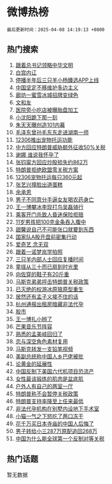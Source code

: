 # 微博热榜

`最后更新时间：2025-04-08 14:19:13 +0800`

## 热门搜索

1. [跟着总书记领略中华文明](https://m.weibo.cn/search?containerid=100103type%3D1%26t%3D10%26q%3D%E8%B7%9F%E7%9D%80%E6%80%BB%E4%B9%A6%E8%AE%B0%E9%A2%86%E7%95%A5%E4%B8%AD%E5%8D%8E%E6%96%87%E6%98%8E&stream_entry_id=51&isnewpage=1&extparam=seat%3D1%26q%3D%25E8%25B7%259F%25E7%259D%2580%25E6%2580%25BB%25E4%25B9%25A6%25E8%25AE%25B0%25E9%25A2%2586%25E7%2595%25A5%25E4%25B8%25AD%25E5%258D%258E%25E6%2596%2587%25E6%2598%258E%26dgr%3D0%26c_type%3D51%26stream_entry_id%3D51%26filter_type%3Drealtimehot%26cate%3D10103%26pos%3D0%26display_time%3D1744093152%26pre_seqid%3D1744093152479033019719)
1. [白宫内讧](https://m.weibo.cn/search?containerid=100103type%3D1%26t%3D10%26q%3D%23%E7%99%BD%E5%AE%AB%E5%86%85%E8%AE%A7%23&stream_entry_id=31&isnewpage=1&extparam=seat%3D1%26band_rank%3D1%26stream_entry_id%3D31%26lcate%3D5001%26realpos%3D1%26filter_type%3Drealtimehot%26dgr%3D0%26c_type%3D31%26pos%3D0%26flag%3D2%26cate%3D5001%26q%3D%2523%25E7%2599%25BD%25E5%25AE%25AB%25E5%2586%2585%25E8%25AE%25A7%2523%26display_time%3D1744093152%26pre_seqid%3D1744093152479033019719)
1. [停播半年后三只羊小杨臻选APP上线](https://m.weibo.cn/search?containerid=100103type%3D1%26t%3D10%26q%3D%23%E5%81%9C%E6%92%AD%E5%8D%8A%E5%B9%B4%E5%90%8E%E4%B8%89%E5%8F%AA%E7%BE%8A%E5%B0%8F%E6%9D%A8%E8%87%BB%E9%80%89APP%E4%B8%8A%E7%BA%BF%23&stream_entry_id=31&isnewpage=1&extparam=seat%3D1%26band_rank%3D2%26stream_entry_id%3D31%26lcate%3D5001%26realpos%3D2%26filter_type%3Drealtimehot%26dgr%3D0%26c_type%3D31%26pos%3D1%26flag%3D1%26cate%3D5001%26q%3D%2523%25E5%2581%259C%25E6%2592%25AD%25E5%258D%258A%25E5%25B9%25B4%25E5%2590%258E%25E4%25B8%2589%25E5%258F%25AA%25E7%25BE%258A%25E5%25B0%258F%25E6%259D%25A8%25E8%2587%25BB%25E9%2580%2589APP%25E4%25B8%258A%25E7%25BA%25BF%2523%26display_time%3D1744093152%26pre_seqid%3D1744093152479033019719)
1. [中国坚定不移维护多边主义](https://m.weibo.cn/search?containerid=100103type%3D1%26t%3D10%26q%3D%23%E4%B8%AD%E5%9B%BD%E5%9D%9A%E5%AE%9A%E4%B8%8D%E7%A7%BB%E7%BB%B4%E6%8A%A4%E5%A4%9A%E8%BE%B9%E4%B8%BB%E4%B9%89%23&stream_entry_id=31&isnewpage=1&extparam=seat%3D1%26band_rank%3D3%26stream_entry_id%3D31%26lcate%3D5001%26realpos%3D3%26filter_type%3Drealtimehot%26dgr%3D0%26c_type%3D31%26pos%3D2%26flag%3D0%26cate%3D5001%26q%3D%2523%25E4%25B8%25AD%25E5%259B%25BD%25E5%259D%259A%25E5%25AE%259A%25E4%25B8%258D%25E7%25A7%25BB%25E7%25BB%25B4%25E6%258A%25A4%25E5%25A4%259A%25E8%25BE%25B9%25E4%25B8%25BB%25E4%25B9%2589%2523%26display_time%3D1744093152%26pre_seqid%3D1744093152479033019719)
1. [廊坊一蜜雪冰城招牌变绿色](https://m.weibo.cn/search?containerid=100103type%3D1%26t%3D10%26q%3D%23%E5%BB%8A%E5%9D%8A%E4%B8%80%E8%9C%9C%E9%9B%AA%E5%86%B0%E5%9F%8E%E6%8B%9B%E7%89%8C%E5%8F%98%E7%BB%BF%E8%89%B2%23&stream_entry_id=31&isnewpage=1&extparam=seat%3D1%26band_rank%3D4%26stream_entry_id%3D31%26lcate%3D5001%26realpos%3D4%26filter_type%3Drealtimehot%26dgr%3D0%26c_type%3D31%26pos%3D3%26flag%3D0%26cate%3D5001%26q%3D%2523%25E5%25BB%258A%25E5%259D%258A%25E4%25B8%2580%25E8%259C%259C%25E9%259B%25AA%25E5%2586%25B0%25E5%259F%258E%25E6%258B%259B%25E7%2589%258C%25E5%258F%2598%25E7%25BB%25BF%25E8%2589%25B2%2523%26display_time%3D1744093152%26pre_seqid%3D1744093152479033019719)
1. [文和友](https://m.weibo.cn/search?containerid=100103type%3D1%26t%3D10%26q%3D%E6%96%87%E5%92%8C%E5%8F%8B&stream_entry_id=31&isnewpage=1&extparam=seat%3D1%26band_rank%3D5%26stream_entry_id%3D31%26lcate%3D5001%26realpos%3D5%26filter_type%3Drealtimehot%26dgr%3D0%26c_type%3D31%26pos%3D4%26flag%3D1%26cate%3D5001%26q%3D%25E6%2596%2587%25E5%2592%258C%25E5%258F%258B%26display_time%3D1744093152%26pre_seqid%3D1744093152479033019719)
1. [医院旁小吃店被曝胎盘加工](https://m.weibo.cn/search?containerid=100103type%3D1%26t%3D10%26q%3D%23%E5%8C%BB%E9%99%A2%E6%97%81%E5%B0%8F%E5%90%83%E5%BA%97%E8%A2%AB%E6%9B%9D%E8%83%8E%E7%9B%98%E5%8A%A0%E5%B7%A5%23&stream_entry_id=31&isnewpage=1&extparam=seat%3D1%26band_rank%3D6%26stream_entry_id%3D31%26lcate%3D5001%26realpos%3D6%26filter_type%3Drealtimehot%26dgr%3D0%26c_type%3D31%26pos%3D5%26flag%3D0%26cate%3D5001%26q%3D%2523%25E5%258C%25BB%25E9%2599%25A2%25E6%2597%2581%25E5%25B0%258F%25E5%2590%2583%25E5%25BA%2597%25E8%25A2%25AB%25E6%259B%259D%25E8%2583%258E%25E7%259B%2598%25E5%258A%25A0%25E5%25B7%25A5%2523%26display_time%3D1744093152%26pre_seqid%3D1744093152479033019719)
1. [小沈阳跪下那一刻](https://m.weibo.cn/search?containerid=100103type%3D1%26t%3D10%26q%3D%E5%B0%8F%E6%B2%88%E9%98%B3%E8%B7%AA%E4%B8%8B%E9%82%A3%E4%B8%80%E5%88%BB&stream_entry_id=31&isnewpage=1&extparam=seat%3D1%26band_rank%3D7%26stream_entry_id%3D31%26lcate%3D5001%26realpos%3D7%26filter_type%3Drealtimehot%26dgr%3D0%26c_type%3D31%26pos%3D6%26flag%3D2%26cate%3D5001%26q%3D%25E5%25B0%258F%25E6%25B2%2588%25E9%2598%25B3%25E8%25B7%25AA%25E4%25B8%258B%25E9%2582%25A3%25E4%25B8%2580%25E5%2588%25BB%26display_time%3D1744093152%26pre_seqid%3D1744093152479033019719)
1. [朱天天曝创造101内幕](https://m.weibo.cn/search?containerid=100103type%3D1%26t%3D10%26q%3D%23%E6%9C%B1%E5%A4%A9%E5%A4%A9%E6%9B%9D%E5%88%9B%E9%80%A0101%E5%86%85%E5%B9%95%23&stream_entry_id=31&isnewpage=1&extparam=seat%3D1%26band_rank%3D8%26stream_entry_id%3D31%26lcate%3D5001%26realpos%3D8%26filter_type%3Drealtimehot%26dgr%3D0%26c_type%3D31%26pos%3D7%26flag%3D2%26cate%3D5001%26q%3D%2523%25E6%259C%25B1%25E5%25A4%25A9%25E5%25A4%25A9%25E6%259B%259D%25E5%2588%259B%25E9%2580%25A0101%25E5%2586%2585%25E5%25B9%2595%2523%26display_time%3D1744093152%26pre_seqid%3D1744093152479033019719)
1. [毛泽东曾孙毛东东走进湖南一师](https://m.weibo.cn/search?containerid=100103type%3D1%26t%3D10%26q%3D%23%E6%AF%9B%E6%B3%BD%E4%B8%9C%E6%9B%BE%E5%AD%99%E6%AF%9B%E4%B8%9C%E4%B8%9C%E8%B5%B0%E8%BF%9B%E6%B9%96%E5%8D%97%E4%B8%80%E5%B8%88%23&stream_entry_id=31&isnewpage=1&extparam=seat%3D1%26band_rank%3D9%26stream_entry_id%3D31%26lcate%3D5001%26realpos%3D9%26filter_type%3Drealtimehot%26dgr%3D0%26c_type%3D31%26pos%3D8%26flag%3D0%26cate%3D5001%26q%3D%2523%25E6%25AF%259B%25E6%25B3%25BD%25E4%25B8%259C%25E6%259B%25BE%25E5%25AD%2599%25E6%25AF%259B%25E4%25B8%259C%25E4%25B8%259C%25E8%25B5%25B0%25E8%25BF%259B%25E6%25B9%2596%25E5%258D%2597%25E4%25B8%2580%25E5%25B8%2588%2523%26display_time%3D1744093152%26pre_seqid%3D1744093152479033019719)
1. [12306推出宠物托运功能](https://m.weibo.cn/search?containerid=100103type%3D1%26t%3D10%26q%3D%2312306%E6%8E%A8%E5%87%BA%E5%AE%A0%E7%89%A9%E6%89%98%E8%BF%90%E5%8A%9F%E8%83%BD%23&stream_entry_id=31&isnewpage=1&extparam=seat%3D1%26band_rank%3D10%26stream_entry_id%3D31%26lcate%3D5001%26realpos%3D10%26filter_type%3Drealtimehot%26dgr%3D0%26c_type%3D31%26pos%3D9%26flag%3D0%26cate%3D5001%26q%3D%252312306%25E6%258E%25A8%25E5%2587%25BA%25E5%25AE%25A0%25E7%2589%25A9%25E6%2589%2598%25E8%25BF%2590%25E5%258A%259F%25E8%2583%25BD%2523%26display_time%3D1744093152%26pre_seqid%3D1744093152479033019719)
1. [中方回应特朗普威胁额外征收50%关税](https://m.weibo.cn/search?containerid=100103type%3D1%26t%3D10%26q%3D%23%E4%B8%AD%E6%96%B9%E5%9B%9E%E5%BA%94%E7%89%B9%E6%9C%97%E6%99%AE%E5%A8%81%E8%83%81%E9%A2%9D%E5%A4%96%E5%BE%81%E6%94%B650%25%E5%85%B3%E7%A8%8E%23&stream_entry_id=31&isnewpage=1&extparam=seat%3D1%26band_rank%3D11%26stream_entry_id%3D31%26lcate%3D5001%26realpos%3D11%26filter_type%3Drealtimehot%26dgr%3D0%26c_type%3D31%26pos%3D10%26flag%3D2%26cate%3D5001%26q%3D%2523%25E4%25B8%25AD%25E6%2596%25B9%25E5%259B%259E%25E5%25BA%2594%25E7%2589%25B9%25E6%259C%2597%25E6%2599%25AE%25E5%25A8%2581%25E8%2583%2581%25E9%25A2%259D%25E5%25A4%2596%25E5%25BE%2581%25E6%2594%25B650%2525%25E5%2585%25B3%25E7%25A8%258E%2523%26display_time%3D1744093152%26pre_seqid%3D1744093152479033019719)
1. [谢娜 谁说我怀孕了](https://m.weibo.cn/search?containerid=100103type%3D1%26t%3D10%26q%3D%E8%B0%A2%E5%A8%9C+%E8%B0%81%E8%AF%B4%E6%88%91%E6%80%80%E5%AD%95%E4%BA%86&stream_entry_id=31&isnewpage=1&extparam=seat%3D1%26band_rank%3D12%26stream_entry_id%3D31%26lcate%3D5001%26realpos%3D12%26filter_type%3Drealtimehot%26dgr%3D0%26c_type%3D31%26pos%3D11%26flag%3D1%26cate%3D5001%26q%3D%25E8%25B0%25A2%25E5%25A8%259C%2520%25E8%25B0%2581%25E8%25AF%25B4%25E6%2588%2591%25E6%2580%2580%25E5%25AD%2595%25E4%25BA%2586%26display_time%3D1744093152%26pre_seqid%3D1744093152479033019719)
1. [张钧甯方回应炒股损失约862万](https://m.weibo.cn/search?containerid=100103type%3D1%26t%3D10%26q%3D%23%E5%BC%A0%E9%92%A7%E7%94%AF%E6%96%B9%E5%9B%9E%E5%BA%94%E7%82%92%E8%82%A1%E6%8D%9F%E5%A4%B1%E7%BA%A6862%E4%B8%87%23&stream_entry_id=31&isnewpage=1&extparam=seat%3D1%26band_rank%3D13%26stream_entry_id%3D31%26lcate%3D5001%26realpos%3D13%26filter_type%3Drealtimehot%26dgr%3D0%26c_type%3D31%26pos%3D12%26flag%3D2%26cate%3D5001%26q%3D%2523%25E5%25BC%25A0%25E9%2592%25A7%25E7%2594%25AF%25E6%2596%25B9%25E5%259B%259E%25E5%25BA%2594%25E7%2582%2592%25E8%2582%25A1%25E6%258D%259F%25E5%25A4%25B1%25E7%25BA%25A6862%25E4%25B8%2587%2523%26display_time%3D1744093152%26pre_seqid%3D1744093152479033019719)
1. [特朗普拒绝欧盟零关税方案](https://m.weibo.cn/search?containerid=100103type%3D1%26t%3D10%26q%3D%23%E7%89%B9%E6%9C%97%E6%99%AE%E6%8B%92%E7%BB%9D%E6%AC%A7%E7%9B%9F%E9%9B%B6%E5%85%B3%E7%A8%8E%E6%96%B9%E6%A1%88%23&stream_entry_id=31&isnewpage=1&extparam=seat%3D1%26band_rank%3D14%26stream_entry_id%3D31%26lcate%3D5001%26realpos%3D14%26filter_type%3Drealtimehot%26dgr%3D0%26c_type%3D31%26pos%3D13%26flag%3D1%26cate%3D5001%26q%3D%2523%25E7%2589%25B9%25E6%259C%2597%25E6%2599%25AE%25E6%258B%2592%25E7%25BB%259D%25E6%25AC%25A7%25E7%259B%259F%25E9%259B%25B6%25E5%2585%25B3%25E7%25A8%258E%25E6%2596%25B9%25E6%25A1%2588%2523%26display_time%3D1744093152%26pre_seqid%3D1744093152479033019719)
1. [12306宠物托运每只360元起](https://m.weibo.cn/search?containerid=100103type%3D1%26t%3D10%26q%3D%2312306%E5%AE%A0%E7%89%A9%E6%89%98%E8%BF%90%E6%AF%8F%E5%8F%AA360%E5%85%83%E8%B5%B7%23&stream_entry_id=31&isnewpage=1&extparam=seat%3D1%26band_rank%3D15%26stream_entry_id%3D31%26lcate%3D5001%26realpos%3D15%26filter_type%3Drealtimehot%26dgr%3D0%26c_type%3D31%26pos%3D14%26flag%3D1%26cate%3D5001%26q%3D%252312306%25E5%25AE%25A0%25E7%2589%25A9%25E6%2589%2598%25E8%25BF%2590%25E6%25AF%258F%25E5%258F%25AA360%25E5%2585%2583%25E8%25B5%25B7%2523%26display_time%3D1744093152%26pre_seqid%3D1744093152479033019719)
1. [张艺兴撞脸出道蛋糕](https://m.weibo.cn/search?containerid=100103type%3D1%26t%3D10%26q%3D%23%E5%BC%A0%E8%89%BA%E5%85%B4%E6%92%9E%E8%84%B8%E5%87%BA%E9%81%93%E8%9B%8B%E7%B3%95%23&stream_entry_id=31&isnewpage=1&extparam=seat%3D1%26band_rank%3D16%26stream_entry_id%3D31%26lcate%3D5001%26realpos%3D16%26filter_type%3Drealtimehot%26dgr%3D0%26c_type%3D31%26pos%3D15%26flag%3D1%26cate%3D5001%26q%3D%2523%25E5%25BC%25A0%25E8%2589%25BA%25E5%2585%25B4%25E6%2592%259E%25E8%2584%25B8%25E5%2587%25BA%25E9%2581%2593%25E8%259B%258B%25E7%25B3%2595%2523%26display_time%3D1744093152%26pre_seqid%3D1744093152479033019719)
1. [余承恩](https://m.weibo.cn/search?containerid=100103type%3D1%26t%3D10%26q%3D%E4%BD%99%E6%89%BF%E6%81%A9&stream_entry_id=31&isnewpage=1&extparam=seat%3D1%26band_rank%3D17%26stream_entry_id%3D31%26lcate%3D5001%26realpos%3D17%26filter_type%3Drealtimehot%26dgr%3D0%26c_type%3D31%26pos%3D16%26flag%3D2%26cate%3D5001%26q%3D%25E4%25BD%2599%25E6%2589%25BF%25E6%2581%25A9%26display_time%3D1744093152%26pre_seqid%3D1744093152479033019719)
1. [男子不同意分手逼女友喝农药身亡](https://m.weibo.cn/search?containerid=100103type%3D1%26t%3D10%26q%3D%23%E7%94%B7%E5%AD%90%E4%B8%8D%E5%90%8C%E6%84%8F%E5%88%86%E6%89%8B%E9%80%BC%E5%A5%B3%E5%8F%8B%E5%96%9D%E5%86%9C%E8%8D%AF%E8%BA%AB%E4%BA%A1%23&stream_entry_id=31&isnewpage=1&extparam=seat%3D1%26band_rank%3D18%26stream_entry_id%3D31%26lcate%3D5001%26realpos%3D18%26filter_type%3Drealtimehot%26dgr%3D0%26c_type%3D31%26pos%3D17%26flag%3D1%26cate%3D5001%26q%3D%2523%25E7%2594%25B7%25E5%25AD%2590%25E4%25B8%258D%25E5%2590%258C%25E6%2584%258F%25E5%2588%2586%25E6%2589%258B%25E9%2580%25BC%25E5%25A5%25B3%25E5%258F%258B%25E5%2596%259D%25E5%2586%259C%25E8%258D%25AF%25E8%25BA%25AB%25E4%25BA%25A1%2523%26display_time%3D1744093152%26pre_seqid%3D1744093152479033019719)
1. [王一博攀冰李现打鸟吴磊骑行](https://m.weibo.cn/search?containerid=100103type%3D1%26t%3D10%26q%3D%23%E7%8E%8B%E4%B8%80%E5%8D%9A%E6%94%80%E5%86%B0%E6%9D%8E%E7%8E%B0%E6%89%93%E9%B8%9F%E5%90%B4%E7%A3%8A%E9%AA%91%E8%A1%8C%23&stream_entry_id=31&isnewpage=1&extparam=seat%3D1%26band_rank%3D19%26stream_entry_id%3D31%26lcate%3D5001%26realpos%3D19%26filter_type%3Drealtimehot%26dgr%3D0%26c_type%3D31%26pos%3D18%26flag%3D0%26cate%3D5001%26q%3D%2523%25E7%258E%258B%25E4%25B8%2580%25E5%258D%259A%25E6%2594%2580%25E5%2586%25B0%25E6%259D%258E%25E7%258E%25B0%25E6%2589%2593%25E9%25B8%259F%25E5%2590%25B4%25E7%25A3%258A%25E9%25AA%2591%25E8%25A1%258C%2523%26display_time%3D1744093152%26pre_seqid%3D1744093152479033019719)
1. [乘客开门杀致人昏迷保险拒赔](https://m.weibo.cn/search?containerid=100103type%3D1%26t%3D10%26q%3D%23%E4%B9%98%E5%AE%A2%E5%BC%80%E9%97%A8%E6%9D%80%E8%87%B4%E4%BA%BA%E6%98%8F%E8%BF%B7%E4%BF%9D%E9%99%A9%E6%8B%92%E8%B5%94%23&stream_entry_id=31&isnewpage=1&extparam=seat%3D1%26band_rank%3D20%26stream_entry_id%3D31%26lcate%3D5001%26realpos%3D20%26filter_type%3Drealtimehot%26dgr%3D0%26c_type%3D31%26pos%3D19%26flag%3D1%26cate%3D5001%26q%3D%2523%25E4%25B9%2598%25E5%25AE%25A2%25E5%25BC%2580%25E9%2597%25A8%25E6%259D%2580%25E8%2587%25B4%25E4%25BA%25BA%25E6%2598%258F%25E8%25BF%25B7%25E4%25BF%259D%25E9%2599%25A9%25E6%258B%2592%25E8%25B5%2594%2523%26display_time%3D1744093152%26pre_seqid%3D1744093152479033019719)
1. [11岁男孩把100克金条吞入腹中](https://m.weibo.cn/search?containerid=100103type%3D1%26t%3D10%26q%3D%2311%E5%B2%81%E7%94%B7%E5%AD%A9%E6%8A%8A100%E5%85%8B%E9%87%91%E6%9D%A1%E5%90%9E%E5%85%A5%E8%85%B9%E4%B8%AD%23&stream_entry_id=31&isnewpage=1&extparam=seat%3D1%26band_rank%3D21%26stream_entry_id%3D31%26lcate%3D5001%26realpos%3D21%26filter_type%3Drealtimehot%26dgr%3D0%26c_type%3D31%26pos%3D20%26flag%3D0%26cate%3D5001%26q%3D%252311%25E5%25B2%2581%25E7%2594%25B7%25E5%25AD%25A9%25E6%258A%258A100%25E5%2585%258B%25E9%2587%2591%25E6%259D%25A1%25E5%2590%259E%25E5%2585%25A5%25E8%2585%25B9%25E4%25B8%25AD%2523%26display_time%3D1744093152%26pre_seqid%3D1744093152479033019719)
1. [甜馨说自己不可能张口就要到东西](https://m.weibo.cn/search?containerid=100103type%3D1%26t%3D10%26q%3D%23%E7%94%9C%E9%A6%A8%E8%AF%B4%E8%87%AA%E5%B7%B1%E4%B8%8D%E5%8F%AF%E8%83%BD%E5%BC%A0%E5%8F%A3%E5%B0%B1%E8%A6%81%E5%88%B0%E4%B8%9C%E8%A5%BF%23&stream_entry_id=31&isnewpage=1&extparam=seat%3D1%26band_rank%3D22%26stream_entry_id%3D31%26lcate%3D5001%26realpos%3D22%26filter_type%3Drealtimehot%26dgr%3D0%26c_type%3D31%26pos%3D21%26flag%3D2%26cate%3D5001%26q%3D%2523%25E7%2594%259C%25E9%25A6%25A8%25E8%25AF%25B4%25E8%2587%25AA%25E5%25B7%25B1%25E4%25B8%258D%25E5%258F%25AF%25E8%2583%25BD%25E5%25BC%25A0%25E5%258F%25A3%25E5%25B0%25B1%25E8%25A6%2581%25E5%2588%25B0%25E4%25B8%259C%25E8%25A5%25BF%2523%26display_time%3D1744093152%26pre_seqid%3D1744093152479033019719)
1. [国家队A股开盘前密集行动](https://m.weibo.cn/search?containerid=100103type%3D1%26t%3D10%26q%3D%23%E5%9B%BD%E5%AE%B6%E9%98%9FA%E8%82%A1%E5%BC%80%E7%9B%98%E5%89%8D%E5%AF%86%E9%9B%86%E8%A1%8C%E5%8A%A8%23&stream_entry_id=31&isnewpage=1&extparam=seat%3D1%26band_rank%3D23%26stream_entry_id%3D31%26lcate%3D5001%26realpos%3D23%26filter_type%3Drealtimehot%26dgr%3D0%26c_type%3D31%26pos%3D22%26flag%3D1%26cate%3D5001%26q%3D%2523%25E5%259B%25BD%25E5%25AE%25B6%25E9%2598%259FA%25E8%2582%25A1%25E5%25BC%2580%25E7%259B%2598%25E5%2589%258D%25E5%25AF%2586%25E9%259B%2586%25E8%25A1%258C%25E5%258A%25A8%2523%26display_time%3D1744093152%26pre_seqid%3D1744093152479033019719)
1. [爱奇艺 念无双](https://m.weibo.cn/search?containerid=100103type%3D1%26t%3D10%26q%3D%E7%88%B1%E5%A5%87%E8%89%BA+%E5%BF%B5%E6%97%A0%E5%8F%8C&stream_entry_id=31&isnewpage=1&extparam=seat%3D1%26band_rank%3D24%26stream_entry_id%3D31%26lcate%3D5001%26realpos%3D24%26filter_type%3Drealtimehot%26dgr%3D0%26c_type%3D31%26pos%3D23%26flag%3D0%26cate%3D5001%26q%3D%25E7%2588%25B1%25E5%25A5%2587%25E8%2589%25BA%2520%25E5%25BF%25B5%25E6%2597%25A0%25E5%258F%258C%26display_time%3D1744093152%26pre_seqid%3D1744093152479033019719)
1. [跟着一诺梦岚学拍照](https://m.weibo.cn/search?containerid=100103type%3D1%26t%3D10%26q%3D%23%E8%B7%9F%E7%9D%80%E4%B8%80%E8%AF%BA%E6%A2%A6%E5%B2%9A%E5%AD%A6%E6%8B%8D%E7%85%A7%23&stream_entry_id=31&isnewpage=1&extparam=seat%3D1%26band_rank%3D25%26stream_entry_id%3D31%26lcate%3D5001%26realpos%3D25%26filter_type%3Drealtimehot%26dgr%3D0%26c_type%3D31%26pos%3D24%26flag%3D1%26cate%3D5001%26q%3D%2523%25E8%25B7%259F%25E7%259D%2580%25E4%25B8%2580%25E8%25AF%25BA%25E6%25A2%25A6%25E5%25B2%259A%25E5%25AD%25A6%25E6%258B%258D%25E7%2585%25A7%2523%26display_time%3D1744093152%26pre_seqid%3D1744093152479033019719)
1. [三只羊内部人士回应复播时间](https://m.weibo.cn/search?containerid=100103type%3D1%26t%3D10%26q%3D%23%E4%B8%89%E5%8F%AA%E7%BE%8A%E5%86%85%E9%83%A8%E4%BA%BA%E5%A3%AB%E5%9B%9E%E5%BA%94%E5%A4%8D%E6%92%AD%E6%97%B6%E9%97%B4%23&stream_entry_id=31&isnewpage=1&extparam=seat%3D1%26band_rank%3D26%26stream_entry_id%3D31%26lcate%3D5001%26realpos%3D26%26filter_type%3Drealtimehot%26dgr%3D0%26c_type%3D31%26pos%3D25%26flag%3D1%26cate%3D5001%26q%3D%2523%25E4%25B8%2589%25E5%258F%25AA%25E7%25BE%258A%25E5%2586%2585%25E9%2583%25A8%25E4%25BA%25BA%25E5%25A3%25AB%25E5%259B%259E%25E5%25BA%2594%25E5%25A4%258D%25E6%2592%25AD%25E6%2597%25B6%25E9%2597%25B4%2523%26display_time%3D1744093152%26pre_seqid%3D1744093152479033019719)
1. [童瑶从三十而已扇到时光里](https://m.weibo.cn/search?containerid=100103type%3D1%26t%3D10%26q%3D%23%E7%AB%A5%E7%91%B6%E4%BB%8E%E4%B8%89%E5%8D%81%E8%80%8C%E5%B7%B2%E6%89%87%E5%88%B0%E6%97%B6%E5%85%89%E9%87%8C%23&stream_entry_id=31&isnewpage=1&extparam=seat%3D1%26band_rank%3D27%26stream_entry_id%3D31%26lcate%3D5001%26realpos%3D27%26filter_type%3Drealtimehot%26dgr%3D0%26c_type%3D31%26pos%3D26%26flag%3D1%26cate%3D5001%26q%3D%2523%25E7%25AB%25A5%25E7%2591%25B6%25E4%25BB%258E%25E4%25B8%2589%25E5%258D%2581%25E8%2580%258C%25E5%25B7%25B2%25E6%2589%2587%25E5%2588%25B0%25E6%2597%25B6%25E5%2585%2589%25E9%2587%258C%2523%26display_time%3D1744093152%26pre_seqid%3D1744093152479033019719)
1. [向佐穿的鞋子有20斤重](https://m.weibo.cn/search?containerid=100103type%3D1%26t%3D10%26q%3D%E5%90%91%E4%BD%90%E7%A9%BF%E7%9A%84%E9%9E%8B%E5%AD%90%E6%9C%8920%E6%96%A4%E9%87%8D&stream_entry_id=31&isnewpage=1&extparam=seat%3D1%26band_rank%3D28%26stream_entry_id%3D31%26lcate%3D5001%26realpos%3D28%26filter_type%3Drealtimehot%26dgr%3D0%26c_type%3D31%26pos%3D27%26flag%3D1%26cate%3D5001%26q%3D%25E5%2590%2591%25E4%25BD%2590%25E7%25A9%25BF%25E7%259A%2584%25E9%259E%258B%25E5%25AD%2590%25E6%259C%258920%25E6%2596%25A4%25E9%2587%258D%26display_time%3D1744093152%26pre_seqid%3D1744093152479033019719)
1. [马斯克弟弟抨击特朗普关税政策](https://m.weibo.cn/search?containerid=100103type%3D1%26t%3D10%26q%3D%23%E9%A9%AC%E6%96%AF%E5%85%8B%E5%BC%9F%E5%BC%9F%E6%8A%A8%E5%87%BB%E7%89%B9%E6%9C%97%E6%99%AE%E5%85%B3%E7%A8%8E%E6%94%BF%E7%AD%96%23&stream_entry_id=31&isnewpage=1&extparam=seat%3D1%26band_rank%3D29%26stream_entry_id%3D31%26lcate%3D5001%26realpos%3D29%26filter_type%3Drealtimehot%26dgr%3D0%26c_type%3D31%26pos%3D28%26flag%3D1%26cate%3D5001%26q%3D%2523%25E9%25A9%25AC%25E6%2596%25AF%25E5%2585%258B%25E5%25BC%259F%25E5%25BC%259F%25E6%258A%25A8%25E5%2587%25BB%25E7%2589%25B9%25E6%259C%2597%25E6%2599%25AE%25E5%2585%25B3%25E7%25A8%258E%25E6%2594%25BF%25E7%25AD%2596%2523%26display_time%3D1744093152%26pre_seqid%3D1744093152479033019719)
1. [已灭绝的权游冰原狼原型重生](https://m.weibo.cn/search?containerid=100103type%3D1%26t%3D10%26q%3D%23%E5%B7%B2%E7%81%AD%E7%BB%9D%E7%9A%84%E6%9D%83%E6%B8%B8%E5%86%B0%E5%8E%9F%E7%8B%BC%E5%8E%9F%E5%9E%8B%E9%87%8D%E7%94%9F%23&stream_entry_id=31&isnewpage=1&extparam=seat%3D1%26band_rank%3D30%26stream_entry_id%3D31%26lcate%3D5001%26realpos%3D30%26filter_type%3Drealtimehot%26dgr%3D0%26c_type%3D31%26pos%3D29%26flag%3D1%26cate%3D5001%26q%3D%2523%25E5%25B7%25B2%25E7%2581%25AD%25E7%25BB%259D%25E7%259A%2584%25E6%259D%2583%25E6%25B8%25B8%25E5%2586%25B0%25E5%258E%259F%25E7%258B%25BC%25E5%258E%259F%25E5%259E%258B%25E9%2587%258D%25E7%2594%259F%2523%26display_time%3D1744093152%26pre_seqid%3D1744093152479033019719)
1. [居然还有孟子义接不住的话](https://m.weibo.cn/search?containerid=100103type%3D1%26t%3D10%26q%3D%E5%B1%85%E7%84%B6%E8%BF%98%E6%9C%89%E5%AD%9F%E5%AD%90%E4%B9%89%E6%8E%A5%E4%B8%8D%E4%BD%8F%E7%9A%84%E8%AF%9D&stream_entry_id=31&isnewpage=1&extparam=seat%3D1%26band_rank%3D31%26stream_entry_id%3D31%26lcate%3D5001%26realpos%3D31%26filter_type%3Drealtimehot%26dgr%3D0%26c_type%3D31%26pos%3D30%26flag%3D1%26cate%3D5001%26q%3D%25E5%25B1%2585%25E7%2584%25B6%25E8%25BF%2598%25E6%259C%2589%25E5%25AD%259F%25E5%25AD%2590%25E4%25B9%2589%25E6%258E%25A5%25E4%25B8%258D%25E4%25BD%258F%25E7%259A%2584%25E8%25AF%259D%26display_time%3D1744093152%26pre_seqid%3D1744093152479033019719)
1. [杭州通报出租房暗藏非法代孕](https://m.weibo.cn/search?containerid=100103type%3D1%26t%3D10%26q%3D%23%E6%9D%AD%E5%B7%9E%E9%80%9A%E6%8A%A5%E5%87%BA%E7%A7%9F%E6%88%BF%E6%9A%97%E8%97%8F%E9%9D%9E%E6%B3%95%E4%BB%A3%E5%AD%95%23&stream_entry_id=31&isnewpage=1&extparam=seat%3D1%26band_rank%3D32%26stream_entry_id%3D31%26lcate%3D5001%26realpos%3D32%26filter_type%3Drealtimehot%26dgr%3D0%26c_type%3D31%26pos%3D31%26flag%3D1%26cate%3D5001%26q%3D%2523%25E6%259D%25AD%25E5%25B7%259E%25E9%2580%259A%25E6%258A%25A5%25E5%2587%25BA%25E7%25A7%259F%25E6%2588%25BF%25E6%259A%2597%25E8%2597%258F%25E9%259D%259E%25E6%25B3%2595%25E4%25BB%25A3%25E5%25AD%2595%2523%26display_time%3D1744093152%26pre_seqid%3D1744093152479033019719)
1. [股市](https://m.weibo.cn/search?containerid=100103type%3D1%26t%3D10%26q%3D%E8%82%A1%E5%B8%82&stream_entry_id=31&isnewpage=1&extparam=seat%3D1%26band_rank%3D33%26stream_entry_id%3D31%26lcate%3D5001%26realpos%3D33%26filter_type%3Drealtimehot%26dgr%3D0%26c_type%3D31%26pos%3D32%26flag%3D0%26cate%3D5001%26q%3D%25E8%2582%25A1%25E5%25B8%2582%26display_time%3D1744093152%26pre_seqid%3D1744093152479033019719)
1. [王一博扎小辫了](https://m.weibo.cn/search?containerid=100103type%3D1%26t%3D10%26q%3D%23%E7%8E%8B%E4%B8%80%E5%8D%9A%E6%89%8E%E5%B0%8F%E8%BE%AB%E4%BA%86%23&stream_entry_id=31&isnewpage=1&extparam=seat%3D1%26band_rank%3D34%26stream_entry_id%3D31%26lcate%3D5001%26realpos%3D34%26filter_type%3Drealtimehot%26dgr%3D0%26c_type%3D31%26pos%3D33%26flag%3D1%26cate%3D5001%26q%3D%2523%25E7%258E%258B%25E4%25B8%2580%25E5%258D%259A%25E6%2589%258E%25E5%25B0%258F%25E8%25BE%25AB%25E4%25BA%2586%2523%26display_time%3D1744093152%26pre_seqid%3D1744093152479033019719)
1. [芒果音乐节阵容](https://m.weibo.cn/search?containerid=100103type%3D1%26t%3D10%26q%3D%E8%8A%92%E6%9E%9C%E9%9F%B3%E4%B9%90%E8%8A%82%E9%98%B5%E5%AE%B9&stream_entry_id=31&isnewpage=1&extparam=seat%3D1%26band_rank%3D35%26stream_entry_id%3D31%26lcate%3D5001%26realpos%3D35%26filter_type%3Drealtimehot%26dgr%3D0%26c_type%3D31%26pos%3D34%26flag%3D1%26cate%3D5001%26q%3D%25E8%258A%2592%25E6%259E%259C%25E9%259F%25B3%25E4%25B9%2590%25E8%258A%2582%25E9%2598%25B5%25E5%25AE%25B9%26display_time%3D1744093152%26pre_seqid%3D1744093152479033019719)
1. [熟悉的孟美岐回归了](https://m.weibo.cn/search?containerid=100103type%3D1%26t%3D10%26q%3D%E7%86%9F%E6%82%89%E7%9A%84%E5%AD%9F%E7%BE%8E%E5%B2%90%E5%9B%9E%E5%BD%92%E4%BA%86&stream_entry_id=31&isnewpage=1&extparam=seat%3D1%26band_rank%3D36%26stream_entry_id%3D31%26lcate%3D5001%26realpos%3D36%26filter_type%3Drealtimehot%26dgr%3D0%26c_type%3D31%26pos%3D35%26flag%3D1%26cate%3D5001%26q%3D%25E7%2586%259F%25E6%2582%2589%25E7%259A%2584%25E5%25AD%259F%25E7%25BE%258E%25E5%25B2%2590%25E5%259B%259E%25E5%25BD%2592%25E4%25BA%2586%26display_time%3D1744093152%26pre_seqid%3D1744093152479033019719)
1. [恋与深空角色素材复用](https://m.weibo.cn/search?containerid=100103type%3D1%26t%3D10%26q%3D%23%E6%81%8B%E4%B8%8E%E6%B7%B1%E7%A9%BA%E8%A7%92%E8%89%B2%E7%B4%A0%E6%9D%90%E5%A4%8D%E7%94%A8%23&stream_entry_id=31&isnewpage=1&extparam=seat%3D1%26band_rank%3D37%26stream_entry_id%3D31%26lcate%3D5001%26realpos%3D37%26filter_type%3Drealtimehot%26dgr%3D0%26c_type%3D31%26pos%3D36%26flag%3D1%26cate%3D5001%26q%3D%2523%25E6%2581%258B%25E4%25B8%258E%25E6%25B7%25B1%25E7%25A9%25BA%25E8%25A7%2592%25E8%2589%25B2%25E7%25B4%25A0%25E6%259D%2590%25E5%25A4%258D%25E7%2594%25A8%2523%26display_time%3D1744093152%26pre_seqid%3D1744093152479033019719)
1. [马斯克转发一支铅笔视频](https://m.weibo.cn/search?containerid=100103type%3D1%26t%3D10%26q%3D%23%E9%A9%AC%E6%96%AF%E5%85%8B%E8%BD%AC%E5%8F%91%E4%B8%80%E6%94%AF%E9%93%85%E7%AC%94%E8%A7%86%E9%A2%91%23&stream_entry_id=31&isnewpage=1&extparam=seat%3D1%26band_rank%3D38%26stream_entry_id%3D31%26lcate%3D5001%26realpos%3D38%26filter_type%3Drealtimehot%26dgr%3D0%26c_type%3D31%26pos%3D37%26flag%3D0%26cate%3D5001%26q%3D%2523%25E9%25A9%25AC%25E6%2596%25AF%25E5%2585%258B%25E8%25BD%25AC%25E5%258F%2591%25E4%25B8%2580%25E6%2594%25AF%25E9%2593%2585%25E7%25AC%2594%25E8%25A7%2586%25E9%25A2%2591%2523%26display_time%3D1744093152%26pre_seqid%3D1744093152479033019719)
1. [美副总统称中国人乡巴佬被批](https://m.weibo.cn/search?containerid=100103type%3D1%26t%3D10%26q%3D%23%E7%BE%8E%E5%89%AF%E6%80%BB%E7%BB%9F%E7%A7%B0%E4%B8%AD%E5%9B%BD%E4%BA%BA%E4%B9%A1%E5%B7%B4%E4%BD%AC%E8%A2%AB%E6%89%B9%23&stream_entry_id=31&isnewpage=1&extparam=seat%3D1%26band_rank%3D39%26stream_entry_id%3D31%26lcate%3D5001%26realpos%3D39%26filter_type%3Drealtimehot%26dgr%3D0%26c_type%3D31%26pos%3D38%26flag%3D0%26cate%3D5001%26q%3D%2523%25E7%25BE%258E%25E5%2589%25AF%25E6%2580%25BB%25E7%25BB%259F%25E7%25A7%25B0%25E4%25B8%25AD%25E5%259B%25BD%25E4%25BA%25BA%25E4%25B9%25A1%25E5%25B7%25B4%25E4%25BD%25AC%25E8%25A2%25AB%25E6%2589%25B9%2523%26display_time%3D1744093152%26pre_seqid%3D1744093152479033019719)
1. [论黄金的延展性](https://m.weibo.cn/search?containerid=100103type%3D1%26t%3D10%26q%3D%E8%AE%BA%E9%BB%84%E9%87%91%E7%9A%84%E5%BB%B6%E5%B1%95%E6%80%A7&stream_entry_id=31&isnewpage=1&extparam=seat%3D1%26band_rank%3D40%26stream_entry_id%3D31%26lcate%3D5001%26realpos%3D40%26filter_type%3Drealtimehot%26dgr%3D0%26c_type%3D31%26pos%3D39%26flag%3D0%26cate%3D5001%26q%3D%25E8%25AE%25BA%25E9%25BB%2584%25E9%2587%2591%25E7%259A%2584%25E5%25BB%25B6%25E5%25B1%2595%25E6%2580%25A7%26display_time%3D1744093152%26pre_seqid%3D1744093152479033019719)
1. [中国反制下美国六代机项目恐流产](https://m.weibo.cn/search?containerid=100103type%3D1%26t%3D10%26q%3D%23%E4%B8%AD%E5%9B%BD%E5%8F%8D%E5%88%B6%E4%B8%8B%E7%BE%8E%E5%9B%BD%E5%85%AD%E4%BB%A3%E6%9C%BA%E9%A1%B9%E7%9B%AE%E6%81%90%E6%B5%81%E4%BA%A7%23&stream_entry_id=31&isnewpage=1&extparam=seat%3D1%26band_rank%3D41%26stream_entry_id%3D31%26lcate%3D5001%26realpos%3D41%26filter_type%3Drealtimehot%26dgr%3D0%26c_type%3D31%26pos%3D40%26flag%3D0%26cate%3D5001%26q%3D%2523%25E4%25B8%25AD%25E5%259B%25BD%25E5%258F%258D%25E5%2588%25B6%25E4%25B8%258B%25E7%25BE%258E%25E5%259B%25BD%25E5%2585%25AD%25E4%25BB%25A3%25E6%259C%25BA%25E9%25A1%25B9%25E7%259B%25AE%25E6%2581%2590%25E6%25B5%2581%25E4%25BA%25A7%2523%26display_time%3D1744093152%26pre_seqid%3D1744093152479033019719)
1. [女性最该锻炼的肌肉是盆底肌](https://m.weibo.cn/search?containerid=100103type%3D1%26t%3D10%26q%3D%23%E5%A5%B3%E6%80%A7%E6%9C%80%E8%AF%A5%E9%94%BB%E7%82%BC%E7%9A%84%E8%82%8C%E8%82%89%E6%98%AF%E7%9B%86%E5%BA%95%E8%82%8C%23&stream_entry_id=31&isnewpage=1&extparam=seat%3D1%26band_rank%3D42%26stream_entry_id%3D31%26lcate%3D5001%26realpos%3D42%26filter_type%3Drealtimehot%26dgr%3D0%26c_type%3D31%26pos%3D41%26flag%3D0%26cate%3D5001%26q%3D%2523%25E5%25A5%25B3%25E6%2580%25A7%25E6%259C%2580%25E8%25AF%25A5%25E9%2594%25BB%25E7%2582%25BC%25E7%259A%2584%25E8%2582%258C%25E8%2582%2589%25E6%2598%25AF%25E7%259B%2586%25E5%25BA%2595%25E8%2582%258C%2523%26display_time%3D1744093152%26pre_seqid%3D1744093152479033019719)
1. [户外人有自己的两室一厅](https://m.weibo.cn/search?containerid=100103type%3D1%26t%3D10%26q%3D%E6%88%B7%E5%A4%96%E4%BA%BA%E6%9C%89%E8%87%AA%E5%B7%B1%E7%9A%84%E4%B8%A4%E5%AE%A4%E4%B8%80%E5%8E%85&stream_entry_id=31&isnewpage=1&extparam=seat%3D1%26band_rank%3D43%26stream_entry_id%3D31%26lcate%3D5001%26realpos%3D43%26filter_type%3Drealtimehot%26dgr%3D0%26c_type%3D31%26pos%3D42%26flag%3D1%26cate%3D5001%26q%3D%25E6%2588%25B7%25E5%25A4%2596%25E4%25BA%25BA%25E6%259C%2589%25E8%2587%25AA%25E5%25B7%25B1%25E7%259A%2584%25E4%25B8%25A4%25E5%25AE%25A4%25E4%25B8%2580%25E5%258E%2585%26display_time%3D1744093152%26pre_seqid%3D1744093152479033019719)
1. [特朗普称不会暂停关税政策](https://m.weibo.cn/search?containerid=100103type%3D1%26t%3D10%26q%3D%23%E7%89%B9%E6%9C%97%E6%99%AE%E7%A7%B0%E4%B8%8D%E4%BC%9A%E6%9A%82%E5%81%9C%E5%85%B3%E7%A8%8E%E6%94%BF%E7%AD%96%23&stream_entry_id=31&isnewpage=1&extparam=seat%3D1%26band_rank%3D44%26stream_entry_id%3D31%26lcate%3D5001%26realpos%3D44%26filter_type%3Drealtimehot%26dgr%3D0%26c_type%3D31%26pos%3D43%26flag%3D0%26cate%3D5001%26q%3D%2523%25E7%2589%25B9%25E6%259C%2597%25E6%2599%25AE%25E7%25A7%25B0%25E4%25B8%258D%25E4%25BC%259A%25E6%259A%2582%25E5%2581%259C%25E5%2585%25B3%25E7%25A8%258E%25E6%2594%25BF%25E7%25AD%2596%2523%26display_time%3D1744093152%26pre_seqid%3D1744093152479033019719)
1. [特朗普支持率降至上任来最低](https://m.weibo.cn/search?containerid=100103type%3D1%26t%3D10%26q%3D%23%E7%89%B9%E6%9C%97%E6%99%AE%E6%94%AF%E6%8C%81%E7%8E%87%E9%99%8D%E8%87%B3%E4%B8%8A%E4%BB%BB%E6%9D%A5%E6%9C%80%E4%BD%8E%23&stream_entry_id=31&isnewpage=1&extparam=seat%3D1%26band_rank%3D45%26stream_entry_id%3D31%26lcate%3D5001%26realpos%3D45%26filter_type%3Drealtimehot%26dgr%3D0%26c_type%3D31%26pos%3D44%26flag%3D0%26cate%3D5001%26q%3D%2523%25E7%2589%25B9%25E6%259C%2597%25E6%2599%25AE%25E6%2594%25AF%25E6%258C%2581%25E7%258E%2587%25E9%2599%258D%25E8%2587%25B3%25E4%25B8%258A%25E4%25BB%25BB%25E6%259D%25A5%25E6%259C%2580%25E4%25BD%258E%2523%26display_time%3D1744093152%26pre_seqid%3D1744093152479033019719)
1. [非法代孕机构在别墅内设地下手术室](https://m.weibo.cn/search?containerid=100103type%3D1%26t%3D10%26q%3D%23%E9%9D%9E%E6%B3%95%E4%BB%A3%E5%AD%95%E6%9C%BA%E6%9E%84%E5%9C%A8%E5%88%AB%E5%A2%85%E5%86%85%E8%AE%BE%E5%9C%B0%E4%B8%8B%E6%89%8B%E6%9C%AF%E5%AE%A4%23&stream_entry_id=31&isnewpage=1&extparam=seat%3D1%26band_rank%3D46%26stream_entry_id%3D31%26lcate%3D5001%26realpos%3D46%26filter_type%3Drealtimehot%26dgr%3D0%26c_type%3D31%26pos%3D45%26flag%3D1%26cate%3D5001%26q%3D%2523%25E9%259D%259E%25E6%25B3%2595%25E4%25BB%25A3%25E5%25AD%2595%25E6%259C%25BA%25E6%259E%2584%25E5%259C%25A8%25E5%2588%25AB%25E5%25A2%2585%25E5%2586%2585%25E8%25AE%25BE%25E5%259C%25B0%25E4%25B8%258B%25E6%2589%258B%25E6%259C%25AF%25E5%25AE%25A4%2523%26display_time%3D1744093152%26pre_seqid%3D1744093152479033019719)
1. [小猫一气之下怒吃了两口冻干](https://m.weibo.cn/search?containerid=100103type%3D1%26t%3D10%26q%3D%23%E5%B0%8F%E7%8C%AB%E4%B8%80%E6%B0%94%E4%B9%8B%E4%B8%8B%E6%80%92%E5%90%83%E4%BA%86%E4%B8%A4%E5%8F%A3%E5%86%BB%E5%B9%B2%23&stream_entry_id=31&isnewpage=1&extparam=seat%3D1%26band_rank%3D47%26stream_entry_id%3D31%26lcate%3D5001%26realpos%3D47%26filter_type%3Drealtimehot%26dgr%3D0%26c_type%3D31%26pos%3D46%26flag%3D0%26cate%3D5001%26q%3D%2523%25E5%25B0%258F%25E7%258C%25AB%25E4%25B8%2580%25E6%25B0%2594%25E4%25B9%258B%25E4%25B8%258B%25E6%2580%2592%25E5%2590%2583%25E4%25BA%2586%25E4%25B8%25A4%25E5%258F%25A3%25E5%2586%25BB%25E5%25B9%25B2%2523%26display_time%3D1744093152%26pre_seqid%3D1744093152479033019719)
1. [花千万买日本寺庙的中国人后悔了](https://m.weibo.cn/search?containerid=100103type%3D1%26t%3D10%26q%3D%23%E8%8A%B1%E5%8D%83%E4%B8%87%E4%B9%B0%E6%97%A5%E6%9C%AC%E5%AF%BA%E5%BA%99%E7%9A%84%E4%B8%AD%E5%9B%BD%E4%BA%BA%E5%90%8E%E6%82%94%E4%BA%86%23&stream_entry_id=31&isnewpage=1&extparam=seat%3D1%26band_rank%3D48%26stream_entry_id%3D31%26lcate%3D5001%26realpos%3D48%26filter_type%3Drealtimehot%26dgr%3D0%26c_type%3D31%26pos%3D47%26flag%3D1%26cate%3D5001%26q%3D%2523%25E8%258A%25B1%25E5%258D%2583%25E4%25B8%2587%25E4%25B9%25B0%25E6%2597%25A5%25E6%259C%25AC%25E5%25AF%25BA%25E5%25BA%2599%25E7%259A%2584%25E4%25B8%25AD%25E5%259B%25BD%25E4%25BA%25BA%25E5%2590%258E%25E6%2582%2594%25E4%25BA%2586%2523%26display_time%3D1744093152%26pre_seqid%3D1744093152479033019719)
1. [男子转给小三287万原配追回268万](https://m.weibo.cn/search?containerid=100103type%3D1%26t%3D10%26q%3D%23%E7%94%B7%E5%AD%90%E8%BD%AC%E7%BB%99%E5%B0%8F%E4%B8%89287%E4%B8%87%E5%8E%9F%E9%85%8D%E8%BF%BD%E5%9B%9E268%E4%B8%87%23&stream_entry_id=31&isnewpage=1&extparam=seat%3D1%26band_rank%3D49%26stream_entry_id%3D31%26lcate%3D5001%26realpos%3D49%26filter_type%3Drealtimehot%26dgr%3D0%26c_type%3D31%26pos%3D48%26flag%3D0%26cate%3D5001%26q%3D%2523%25E7%2594%25B7%25E5%25AD%2590%25E8%25BD%25AC%25E7%25BB%2599%25E5%25B0%258F%25E4%25B8%2589287%25E4%25B8%2587%25E5%258E%259F%25E9%2585%258D%25E8%25BF%25BD%25E5%259B%259E268%25E4%25B8%2587%2523%26display_time%3D1744093152%26pre_seqid%3D1744093152479033019719)
1. [中国为什么能全球第一个反制对等关税](https://m.weibo.cn/search?containerid=100103type%3D1%26t%3D10%26q%3D%23%E4%B8%AD%E5%9B%BD%E4%B8%BA%E4%BB%80%E4%B9%88%E8%83%BD%E5%85%A8%E7%90%83%E7%AC%AC%E4%B8%80%E4%B8%AA%E5%8F%8D%E5%88%B6%E5%AF%B9%E7%AD%89%E5%85%B3%E7%A8%8E%23&stream_entry_id=31&isnewpage=1&extparam=seat%3D1%26band_rank%3D50%26stream_entry_id%3D31%26lcate%3D5001%26realpos%3D50%26filter_type%3Drealtimehot%26dgr%3D0%26c_type%3D31%26pos%3D49%26flag%3D0%26cate%3D5001%26q%3D%2523%25E4%25B8%25AD%25E5%259B%25BD%25E4%25B8%25BA%25E4%25BB%2580%25E4%25B9%2588%25E8%2583%25BD%25E5%2585%25A8%25E7%2590%2583%25E7%25AC%25AC%25E4%25B8%2580%25E4%25B8%25AA%25E5%258F%258D%25E5%2588%25B6%25E5%25AF%25B9%25E7%25AD%2589%25E5%2585%25B3%25E7%25A8%258E%2523%26display_time%3D1744093152%26pre_seqid%3D1744093152479033019719)

## 热门话题

暂无数据
